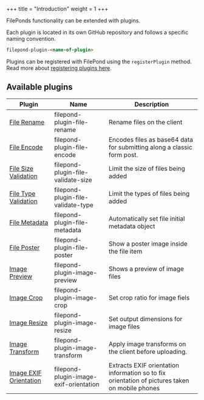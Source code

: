 +++
title = "Introduction"
weight = 1
+++

FilePonds functionality can be extended with plugins.

Each plugin is located in its own GitHub repository and follows a specific naming convention.

```html
filepond-plugin-<name-of-plugin>
```

Plugins can be registered with FilePond using the `registerPlugin` method. Read more about [registering plugins here](#registering-plugins).

## Available plugins

| Plugin                                              | Name                                   | Description                                                                                    |
| --------------------------------------------------- | -------------------------------------- | ---------------------------------------------------------------------------------------------- |
| [File Rename](../file-rename)                       | filepond-plugin-file-rename            | Rename files on the client                                                                     |
| [File Encode](../file-encode)                       | filepond-plugin-file-encode            | Encodes files as base64 data for submitting along a classic form post.                         |
| [File Size Validation](../file-validate-size)       | filepond-plugin-file-validate-size     | Limit the size of files being added                                                            |
| [File Type Validation](../file-validate-type)       | filepond-plugin-file-validate-type     | Limit the types of files being added                                                           |
| [File Metadata](../file-metadata)                   | filepond-plugin-file-metadata          | Automatically set file initial metadata object                                                 |                                              
| [File Poster](../file-poster)                       | filepond-plugin-file-poster            | Show a poster image inside the file item                                                       |                                        
| [Image Preview](../image-preview)                   | filepond-plugin-image-preview          | Shows a preview of image files                                                                 |
| [Image Crop](../image-crop)                         | filepond-plugin-image-crop             | Set crop ratio for image fiels                                                                 |
| [Image Resize](../image-resize)                     | filepond-plugin-image-resize           | Set output dimensions for image files                                                          |
| [Image Transform](../image-transform)               | filepond-plugin-image-transform        | Apply image transforms on the client before uploading.                                         |
| [Image EXIF Orientation](../image-exif-orientation) | filepond-plugin-image-exif-orientation | Extracts EXIF orientation information so to fix orientation of pictures taken on mobile phones |
